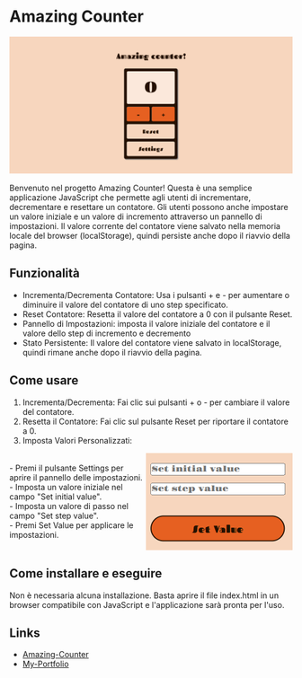 # Amazing Counter

[![Amazing-counter](assets/img/Amazing-counter.PNG)](https://contatore-javascript.netlify.app/)

Benvenuto nel progetto Amazing Counter! Questa è una semplice applicazione JavaScript che permette agli utenti di incrementare, decrementare e resettare un contatore. Gli utenti possono anche impostare un valore iniziale e un valore di incremento attraverso un pannello di
impostazioni. Il valore corrente del contatore viene salvato nella memoria locale del browser (localStorage), quindi persiste anche dopo il riavvio della pagina.

## Funzionalità

- Incrementa/Decrementa Contatore: Usa i pulsanti + e - per aumentare o diminuire il valore del contatore di uno step specificato.
- Reset Contatore: Resetta il valore del contatore a 0 con il pulsante Reset.
- Pannello di Impostazioni: imposta il valore iniziale del contatore e il valore dello step di incremento e decremento
- Stato Persistente: Il valore del contatore viene salvato in localStorage, quindi rimane anche dopo il riavvio della pagina.

## Come usare

1. Incrementa/Decrementa: Fai clic sui pulsanti + o - per cambiare il valore del contatore.
2. Resetta il Contatore: Fai clic sul pulsante Reset per riportare il contatore a 0.
3. Imposta Valori Personalizzati:
<div style="display: flex; align-items: center; flex-direction: row;">
<p>- Premi il pulsante Settings per aprire il pannello delle impostazioni. <br>
   - Imposta un valore iniziale nel campo "Set initial value". <br>
   - Imposta un valore di passo nel campo "Set step value". <br>
   - Premi Set Value per applicare le impostazioni.</p>

   <img src="assets/img/settings.PNG">
</div>
   <!-- - Premi il pulsante Settings per aprire il pannello delle impostazioni.
   - Imposta un valore iniziale nel campo "Set initial value".
   - Imposta un valore di passo nel campo "Set step value".
   - Premi Set Value per applicare le impostazioni. -->

## Come installare e eseguire

Non è necessaria alcuna installazione. Basta aprire il file index.html in un browser compatibile con JavaScript e l'applicazione sarà pronta per l'uso.

## Links

- [Amazing-Counter](https://contatore-javascript.netlify.app/)
- [My-Portfolio](https://doatialessandroportofolio.netlify.app/)
